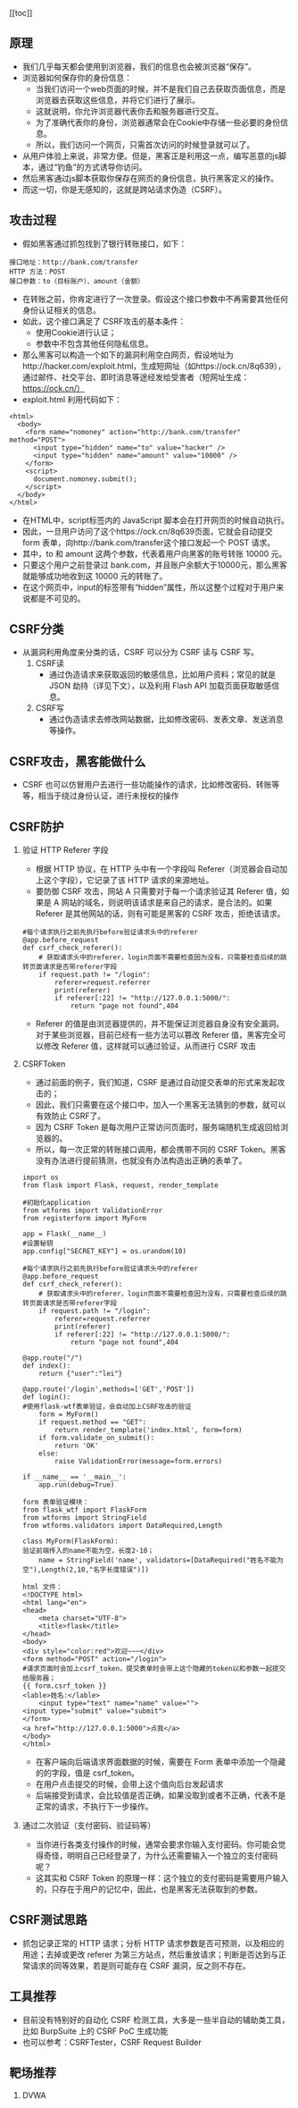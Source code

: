 [[toc]]
## 原理
- 我们几乎每天都会使用到浏览器，我们的信息也会被浏览器“保存”。
- 浏览器如何保存你的身份信息：
	- 当我们访问一个web页面的时候，并不是我们自己去获取页面信息，而是浏览器去获取这些信息，并将它们进行了展示。
	- 这就说明，你允许浏览器代表你去和服务器进行交互。
	- 为了准确代表你的身份，浏览器通常会在Cookie中存储一些必要的身份信息。
	- 所以，我们访问一个网页，只需首次访问的时候登录就可以了。
- 从用户体验上来说，非常方便。但是，黑客正是利用这一点，编写恶意的js脚本，通过“钓鱼”的方式诱导你访问。
- 然后黑客通过js脚本获取你保存在网页的身份信息，执行黑客定义的操作。
- 而这一切，你是无感知的，这就是跨站请求伪造（CSRF）。

## 攻击过程
- 假如黑客通过抓包找到了银行转账接口，如下：
```
接口地址：http://bank.com/transfer 
HTTP 方法：POST
接口参数：to（目标账户）、amount（金额）
```
- 在转账之前，你肯定进行了一次登录。假设这个接口参数中不再需要其他任何身份认证相关的信息。
- 如此，这个接口满足了 CSRF攻击的基本条件：
	- 使用Cookie进行认证；
	- 参数中不包含其他任何隐私信息。
- 那么黑客可以构造一个如下的漏洞利用空白网页，假设地址为http://hacker.com/exploit.html，生成短网址（如https://ock.cn/8q639），通过邮件、社交平台、即时消息等途经发给受害者（短网址生成：https://ock.cn/）
- exploit.html 利用代码如下：
```
<html>
  <body>
    <form name="nomoney" action="http://bank.com/transfer" method="POST">
      <input type="hidden" name="to" value="hacker" />
      <input type="hidden" name="amount" value="10000" />
    </form>
    <script>
      document.nomoney.submit();
    </script>
  </body>
</html>
```
- 在HTML中，script标签内的 JavaScript 脚本会在打开网页的时候自动执行。
- 因此，一旦用户访问了这个https://ock.cn/8q639页面，它就会自动提交 form 表单，向http://bank.com/transfer这个接口发起一个 POST 请求。
- 其中，to 和 amount 这两个参数，代表着用户向黑客的账号转账 10000 元。
- 只要这个用户之前登录过 bank.com，并且账户余额大于10000元，那么黑客就能够成功地收到这 10000 元的转账了。
- 在这个网页中，input的标签带有“hidden”属性，所以这整个过程对于用户来说都是不可见的。

## CSRF分类
- 从漏洞利用角度来分类的话，CSRF 可以分为 CSRF 读与 CSRF 写。
	1. CSRF读
		- 通过伪造请求来获取返回的敏感信息，比如用户资料；常见的就是 JSON 劫持（详见下文），以及利用 Flash API 加载页面获取敏感信息。
	1. CSRF写
		- 通过伪造请求去修改网站数据，比如修改密码、发表文章、发送消息等操作。
	
## CSRF攻击，黑客能做什么
- CSRF 也可以仿冒用户去进行一些功能操作的请求，比如修改密码、转账等等，相当于绕过身份认证，进行未授权的操作

## CSRF防护
1. 验证 HTTP Referer 字段
	- 根据 HTTP 协议，在 HTTP 头中有一个字段叫 Referer（浏览器会自动加上这个字段），它记录了该 HTTP 请求的来源地址。
	- 要防御 CSRF 攻击，网站 A 只需要对于每一个请求验证其 Referer 值，如果是 A 网站的域名，则说明该请求是来自己的请求，是合法的。如果 Referer 是其他网站的话，则有可能是黑客的 CSRF 攻击，拒绝该请求。
	```
	#每个请求执行之前先执行before验证请求头中的referer
	@app.before_request
	def csrf_check_referer():
	    # 获取请求头中的referer，login页面不需要检查因为没有，只需要检查后续的跳转页面请求是否带referer字段
	    if request.path != "/login":
	        referer=request.referrer
	        print(referer)
	        if referer[:22] != "http://127.0.0.1:5000/":
	            return "page not found",404
	```
	- Referer 的值是由浏览器提供的，并不能保证浏览器自身没有安全漏洞。对于某些浏览器，目前已经有一些方法可以篡改 Referer 值，黑客完全可以修改 Referer 值，这样就可以通过验证，从而进行 CSRF 攻击

3. CSRFToken
	- 通过前面的例子，我们知道，CSRF 是通过自动提交表单的形式来发起攻击的；
	- 因此，我们只需要在这个接口中，加入一个黑客无法猜到的参数，就可以有效防止 CSRF了。
	- 因为 CSRF Token 是每次用户正常访问页面时，服务端随机生成返回给浏览器的。
	- 所以，每一次正常的转账接口调用，都会携带不同的 CSRF Token。黑客没有办法进行提前猜测，也就没有办法构造出正确的表单了。
	```
	import os
	from flask import Flask, request, render_template
	
	#初始化application
	from wtforms import ValidationError
	from registerform import MyForm
	
	app = Flask(__name__)
	#设置秘钥
	app.config["SECRET_KEY"] = os.urandom(10)
	
	#每个请求执行之前先执行before验证请求头中的referer
	@app.before_request
	def csrf_check_referer():
	    # 获取请求头中的referer，login页面不需要检查因为没有，只需要检查后续的跳转页面请求是否带referer字段
	    if request.path != "/login":
	        referer=request.referrer
	        print(referer)
	        if referer[:22] != "http://127.0.0.1:5000/":
	            return "page not found",404
	
	@app.route("/")
	def index():
	    return {"user":"lei"}
	
	@app.route('/login',methods=['GET','POST'])
	def login():
	#使用flask-wtf表单验证，会自动加上CSRF攻击的验证
	    form = MyForm()
	    if request.method == "GET":
	        return render_template('index.html', form=form)
	    if form.validate_on_submit():
	        return 'OK'
	    else:
	        raise ValidationError(message=form.errors)
	
	if __name__ == '__main__':
	    app.run(debug=True)
	
	form 表单验证模块：
	from flask_wtf import FlaskForm
	from wtforms import StringField
	from wtforms.validators import DataRequired,Length
	
	class MyForm(FlaskForm):
	验证前端传入的name不能为空，长度2-10；
	    name = StringField('name', validators=[DataRequired("姓名不能为空"),Length(2,10,"名字长度错误")])
	
	html 文件：
	<!DOCTYPE html>
	<html lang="en">
	<head>
	    <meta charset="UTF-8">
	    <title>flask</title>
	</head>
	<body>
	<div style="color:red">欢迎~~~</div>
	<form method="POST" action="/login">
	#请求页面时会加上csrf_token，提交表单时会带上这个隐藏的token以和参数一起提交给服务器；
	{{ form.csrf_token }}
	<lable>姓名:</lable>
	    <input type="text" name="name" value="">
	<input type="submit" value="submit">
	</form>
	<a href="http://127.0.0.1:5000">点我</a>
	</body>
	</html>
	```
	- 在客户端向后端请求界面数据的时候，需要在 Form 表单中添加一个隐藏的的字段，值是 csrf_token。
	- 在用户点击提交的时候，会带上这个值向后台发起请求
	- 后端接受到请求，会比较值是否正确，如果没取到或者不正确，代表不是正常的请求，不执行下一步操作。
1. 通过二次验证（支付密码、验证码等）
	- 当你进行各类支付操作的时候，通常会要求你输入支付密码。你可能会觉得奇怪，明明自己已经登录了，为什么还需要输入一个独立的支付密码呢？
	- 这其实和 CSRF Token 的原理一样：这个独立的支付密码是需要用户输入的，只存在于用户的记忆中，因此，也是黑客无法获取到的参数。
	
## CSRF测试思路
- 抓包记录正常的 HTTP 请求；分析 HTTP 请求参数是否可预测，以及相应的用途；去掉或更改 referer 为第三方站点，然后重放请求；判断是否达到与正常请求的同等效果，若是则可能存在 CSRF 漏洞，反之则不存在。

## 工具推荐
- 目前没有特别好的自动化 CSRF 检测工具，大多是一些半自动的辅助类工具，比如 BurpSuite 上的 CSRF PoC 生成功能
- 也可以参考：CSRFTester，CSRF Request Builder
	
## 靶场推荐
1. DVWA

	